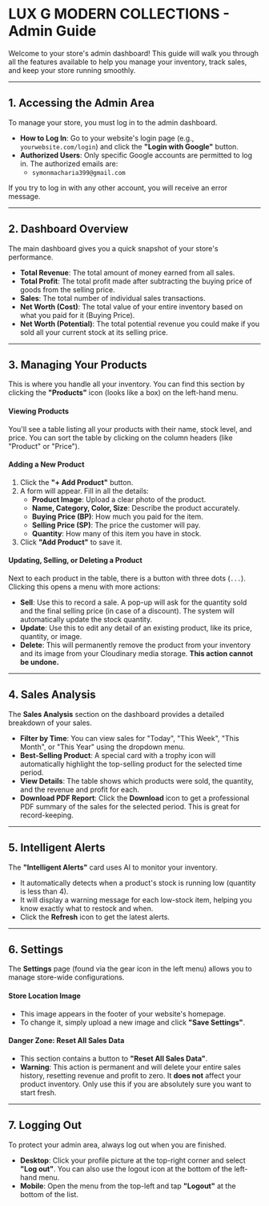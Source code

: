 # LUX G MODERN COLLECTIONS - Admin Guide

Welcome to your store's admin dashboard! This guide will walk you through all the features available to help you manage your inventory, track sales, and keep your store running smoothly.

---

## 1. Accessing the Admin Area

To manage your store, you must log in to the admin dashboard.

-   **How to Log In**: Go to your website's login page (e.g., `yourwebsite.com/login`) and click the **"Login with Google"** button.
-   **Authorized Users**: Only specific Google accounts are permitted to log in. The authorized emails are:
    -   `symonmacharia399@gmail.com`

If you try to log in with any other account, you will receive an error message.

---

## 2. Dashboard Overview

The main dashboard gives you a quick snapshot of your store's performance.

-   **Total Revenue**: The total amount of money earned from all sales.
-   **Total Profit**: The total profit made after subtracting the buying price of goods from the selling price.
-   **Sales**: The total number of individual sales transactions.
-   **Net Worth (Cost)**: The total value of your entire inventory based on what you paid for it (Buying Price).
-   **Net Worth (Potential)**: The total potential revenue you could make if you sold all your current stock at its selling price.

---

## 3. Managing Your Products

This is where you handle all your inventory. You can find this section by clicking the **"Products"** icon (looks like a box) on the left-hand menu.

#### Viewing Products
You'll see a table listing all your products with their name, stock level, and price. You can sort the table by clicking on the column headers (like "Product" or "Price").

#### Adding a New Product
1.  Click the **"+ Add Product"** button.
2.  A form will appear. Fill in all the details:
    -   **Product Image**: Upload a clear photo of the product.
    -   **Name, Category, Color, Size**: Describe the product accurately.
    -   **Buying Price (BP)**: How much you paid for the item.
    -   **Selling Price (SP)**: The price the customer will pay.
    -   **Quantity**: How many of this item you have in stock.
3.  Click **"Add Product"** to save it.

#### Updating, Selling, or Deleting a Product
Next to each product in the table, there is a button with three dots (`...`). Clicking this opens a menu with more actions:

-   **Sell**: Use this to record a sale. A pop-up will ask for the quantity sold and the final selling price (in case of a discount). The system will automatically update the stock quantity.
-   **Update**: Use this to edit any detail of an existing product, like its price, quantity, or image.
-   **Delete**: This will permanently remove the product from your inventory and its image from your Cloudinary media storage. **This action cannot be undone.**

---

## 4. Sales Analysis

The **Sales Analysis** section on the dashboard provides a detailed breakdown of your sales.

-   **Filter by Time**: You can view sales for "Today", "This Week", "This Month", or "This Year" using the dropdown menu.
-   **Best-Selling Product**: A special card with a trophy icon will automatically highlight the top-selling product for the selected time period.
-   **View Details**: The table shows which products were sold, the quantity, and the revenue and profit for each.
-   **Download PDF Report**: Click the **Download** icon to get a professional PDF summary of the sales for the selected period. This is great for record-keeping.

---

## 5. Intelligent Alerts

The **"Intelligent Alerts"** card uses AI to monitor your inventory.

-   It automatically detects when a product's stock is running low (quantity is less than 4).
-   It will display a warning message for each low-stock item, helping you know exactly what to restock and when.
-   Click the **Refresh** icon to get the latest alerts.

---

## 6. Settings

The **Settings** page (found via the gear icon in the left menu) allows you to manage store-wide configurations.

#### Store Location Image
-   This image appears in the footer of your website's homepage.
-   To change it, simply upload a new image and click **"Save Settings"**.

#### Danger Zone: Reset All Sales Data
-   This section contains a button to **"Reset All Sales Data"**.
-   **Warning**: This action is permanent and will delete your entire sales history, resetting revenue and profit to zero. It **does not** affect your product inventory. Only use this if you are absolutely sure you want to start fresh.

---

## 7. Logging Out

To protect your admin area, always log out when you are finished.

-   **Desktop**: Click your profile picture at the top-right corner and select **"Log out"**. You can also use the logout icon at the bottom of the left-hand menu.
-   **Mobile**: Open the menu from the top-left and tap **"Logout"** at the bottom of the list.
